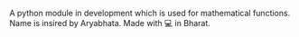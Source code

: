 A python module in development which is used for mathematical functions. Name is insired by Aryabhata. Made with 💻 in Bharat.
